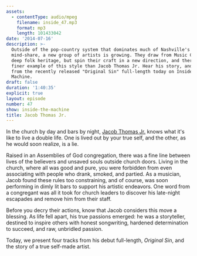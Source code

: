 ```yaml
---
assets:
  - contentType: audio/mpeg
    filename: inside_47.mp3
    format: mp3
    length: 101433042
date: '2014-07-16'
description: >-
  Outside of the pop-country system that dominates much of Nashville's
  mind-share, a new group of artists is growing. They draw from Music City's
  deep folk heritage, but spin their craft in a new direction, and there is no
  finer example of this style than Jacob Thomas Jr. Hear his story, and tracks
  from the recently released "Original Sin" full-length today on Inside the
  Machine.
draft: false
duration: '1:40:35'
explicit: true
layout: episode
number: 47
show: inside-the-machine
title: Jacob Thomas Jr.
---
```

In the church by day and bars by night, [Jacob Thomas Jr.](http://jacobthomasjr.com) knows what it's like to live a double life. One is lived out by your true self, and the other, as he would soon realize, is a lie.

Raised in an Assemblies of God congregation, there was a fine line between lives of the believers and unsaved souls outside church doors. Living in the church, where all was good and pure, you were forbidden from even associating with people who drank, smoked, and partied. As a musician, Jacob found these rules too constraining, and of course, was soon performing in dimly lit bars to support his artistic endeavors. One word from a congregant was all it took for church leaders to discover his late-night escapades and remove him from their staff.

Before you decry their actions, know that Jacob considers this move a blessing. As life fell apart, his true passions emerged: he was a storyteller, destined to inspire others with honest songwriting, hardened determination to succeed, and raw, unbridled passion.

Today, we present four tracks from his debut full-length, *Original Sin*, and the story of a true self-made artist.